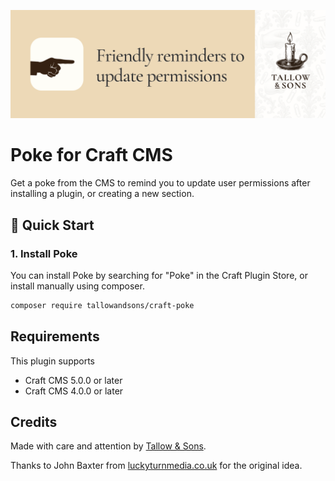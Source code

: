 ![Banner](./docs/img/banner.png)

# Poke for Craft CMS

Get a poke from the CMS to remind you to update user permissions after installing a plugin, or creating a new section.

## 🔧 Quick Start

### 1. Install Poke

You can install Poke by searching for "Poke" in the Craft Plugin Store, or install manually using composer.

```bash
composer require tallowandsons/craft-poke
```

## Requirements
This plugin supports
- Craft CMS 5.0.0 or later
- Craft CMS 4.0.0 or later

## Credits

Made with care and attention by [Tallow &amp; Sons](https://github.com/tallowandsons).

Thanks to John Baxter from [luckyturnmedia.co.uk](https://luckyturnmedia.co.uk) for the original idea.
